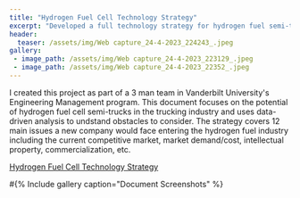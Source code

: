 ```yaml
---
title: "Hydrogen Fuel Cell Technology Strategy"
excerpt: "Developed a full technology strategy for hydrogen fuel semi-trucks."
header:
  teaser: /assets/img/Web capture_24-4-2023_224243_.jpeg
gallery:
 - image_path: /assets/img/Web capture_24-4-2023_223129_.jpeg
 - image_path: /assets/img/Web capture_24-4-2023_22352_.jpeg
---
```


I created this project as part of a 3 man team in Vanderbilt University's Engineering Management program. This document focuses on the potential of hydrogen fuel cell semi-trucks in the trucking industry and uses  data-driven analysis to undstand obstacles to consider. The strategy covers 12 main issues a new company would face entering the hydrogen fuel industry including the current competitive market, market demand/cost, intellectual property, commercialization, etc.

[Hydrogen Fuel Cell Technology Strategy](https://drive.google.com/file/d/1e9sNAzSnQ-DOQZgjfWYn0YWI8MK9XY2U/view?usp=sharing)

#{% Include gallery caption="Document Screenshots" %}
